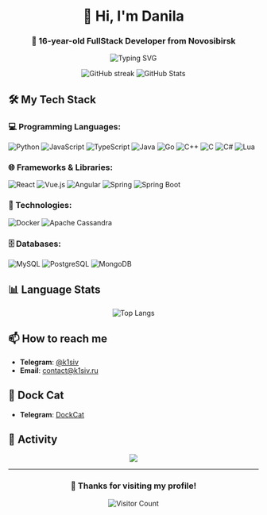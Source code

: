 <h1 align="center">👋 Hi, I'm Danila</h1>
<h3 align="center">🚀 16-year-old FullStack Developer from Novosibirsk</h3>

<p align="center">
  <img src="https://readme-typing-svg.herokuapp.com?font=Fira+Code&pause=1000&color=8A2BE2&center=true&vCenter=true&width=435&lines=BackEnd+%2B+FrontEnd+Developer;Love+creating+cool+stuff;Constantly+learning+new+technologies" alt="Typing SVG" />
</p>

<div align="center">

![GitHub streak](https://github-readme-streak-stats.herokuapp.com/?user=k1siv&theme=radical&hide_border=true&background=0D1117&stroke=8A2BE2)
![GitHub Stats](https://github-readme-stats.vercel.app/api?username=k1siv&show_icons=true&theme=radical&bg_color=0D1117&hide_border=true&icon_color=8A2BE2&title_color=8A2BE2)

</div>

## 🛠 My Tech Stack

### **💻 Programming Languages:**
![Python](https://img.shields.io/badge/Python-3776AB?style=for-the-badge&logo=python&logoColor=white)
![JavaScript](https://img.shields.io/badge/JavaScript-F7DF1E?style=for-the-badge&logo=javascript&logoColor=black)
![TypeScript](https://img.shields.io/badge/TypeScript-007ACC?style=for-the-badge&logo=typescript&logoColor=white)
![Java](https://img.shields.io/badge/Java-ED8B00?style=for-the-badge&logo=java&logoColor=white)
![Go](https://img.shields.io/badge/Go-00ADD8?style=for-the-badge&logo=go&logoColor=white)
![C++](https://img.shields.io/badge/C++-00599C?style=for-the-badge&logo=c%2B%2B&logoColor=white)
![C](https://img.shields.io/badge/C-A8B9CC?style=for-the-badge&logo=c&logoColor=black)
![C#](https://img.shields.io/badge/C%23-239120?style=for-the-badge&logo=c-sharp&logoColor=white)
![Lua](https://img.shields.io/badge/Lua-2C2D72?style=for-the-badge&logo=lua&logoColor=white)

### **🌐 Frameworks & Libraries:**
![React](https://img.shields.io/badge/React-20232A?style=for-the-badge&logo=react&logoColor=61DAFB)
![Vue.js](https://img.shields.io/badge/Vue.js-4FC08D?style=for-the-badge&logo=vuedotjs&logoColor=white)
![Angular](https://img.shields.io/badge/Angular-DD0031?style=for-the-badge&logo=angular&logoColor=white)
![Spring](https://img.shields.io/badge/Spring-6DB33F?style=for-the-badge&logo=spring&logoColor=white)
![Spring Boot](https://img.shields.io/badge/Spring_Boot-6DB33F?style=for-the-badge&logo=springboot&logoColor=white)

### **🐳 Technologies:**
![Docker](https://img.shields.io/badge/Docker-2496ED?style=for-the-badge&logo=docker&logoColor=white)
![Apache Cassandra](https://img.shields.io/badge/Cassandra-1287B1?style=for-the-badge&logo=apachecassandra&logoColor=white)

### **🗄 Databases:**
![MySQL](https://img.shields.io/badge/MySQL-4479A1?style=for-the-badge&logo=mysql&logoColor=white)
![PostgreSQL](https://img.shields.io/badge/PostgreSQL-336791?style=for-the-badge&logo=postgresql&logoColor=white)
![MongoDB](https://img.shields.io/badge/MongoDB-47A248?style=for-the-badge&logo=mongodb&logoColor=white)

## 📊 Language Stats

<div align="center">

![Top Langs](https://github-readme-stats.vercel.app/api/top-langs/?username=k1siv&layout=compact&theme=radical&bg_color=0D1117&hide_border=true&title_color=8A2BE2)

</div>

## 📫 How to reach me
- **Telegram**: [@k1siv](https://t.me/k1siv)
- **Email**: contact@k1siv.ru

## 💟 Dock Cat

- **Telegram**: [DockCat](https://t.me/DockCat)

## 🎯 Activity

<div align="center">

![](https://github-profile-summary-cards.vercel.app/api/cards/profile-details?username=k1siv&theme=radical)

</div>

---

<div align="center">

### 💜 Thanks for visiting my profile!

![Visitor Count](https://komarev.com/ghpvc/?username=k1siv&color=8A2BE2&style=for-the-badge)

</div>